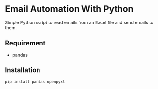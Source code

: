 # Email Automation With Python
Simple Python script to read emails from an Excel file and send emails to them.

## Requirement
- pandas
  
## Installation  
`pip install pandas openpyxl`
